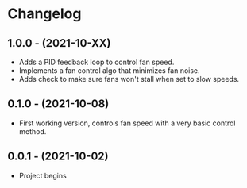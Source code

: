 # Changelog

1.0.0 - (2021-10-XX)
------------------

* Adds a PID feedback loop to control fan speed.
* Implements a fan control algo that minimizes fan noise.
* Adds check to make sure fans won't stall when set to slow speeds.


0.1.0 - (2021-10-08)
------------------

* First working version, controls fan speed with a very basic control method.


0.0.1 - (2021-10-02)
------------------

* Project begins
